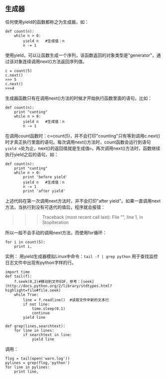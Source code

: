 生成器
----------------
任何使用yield的函数都称之为生成器，如：  

    def count(n):
        while n > 0:
            yield n   #生成值：n
            n -= 1
使用yield，可以让函数生成一个序列，该函数返回的对象类型是"generator"，通过该对象连续调用next()方法返回序列值。  

    c = count(5)
    c.next()
    >>> 5
    c.next()
    >>>4

生成器函数只有在调用next()方法的时候才开始执行函数里面的语句，比如：  

    def count(n):
        print "cunting"
        while n > 0:
            yield n   #生成值：n
            n -= 1

在调用count函数时：c=count(5)，并不会打印"counting"只有等到调用c.next()时才真正执行里面的语句。每次调用next()方法时，count函数会运行到语句` yield n`处为止，next()的返回值就是生成值`n`，再次调用next()方法时，函数继续执行yield之后的语句，如：

    def count(n):
        print "cunting"
        while n > 0:
            print 'before yield'
            yield n   #生成值：n
            n -= 1
            print 'after yield'
上述代码在第一次调用next方法时，并不会打印"after yield"。如果一直调用next方法，当执行到没有可迭代的值后，程序就会报错：  
>>> Traceback (most recent call last):
  File "<stdin>", line 1, in <module>
  StopIteration

所以一般不会手动的调用next方法，而使用for循环：  

    for i in count(5):
        print i,


实例：  用yield生成器模拟Linux中命令：`tail -f | grep python` 用于查找监控日志文件中出现有python字样的行。  

    import time
    def tail(f):
        f.seek(0,2)#移动到文件EOF，参考：[seek](http://docs.python.org/2/library/stdtypes.html?highlight=file#file.seek)
        while True:
            line = f.readline()  #读取文件中新的文本行
            if not line:
                time.sleep(0.1)
                continue
            yield line
    
    def grep(lines,searchtext):
        for line in lines:
            if searchtext in line:
                yield line


调用：  

    flog = tail(open('warn.log'))
    pylines = grep(flog,'python')
    for line in pylines:
        print line,
